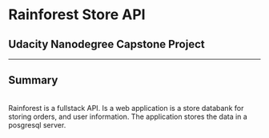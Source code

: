 # Rainforest Store API
## Udacity Nanodegree Capstone Project
----
## Summary
\
Rainforest is a fullstack API. Is a web application is a store databank for storing orders, and user information. The application stores the data in a posgresql server.
